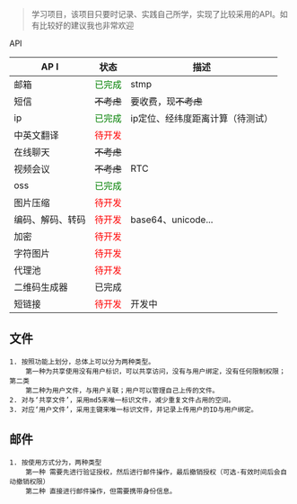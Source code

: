 
> 学习项目，该项目只要时记录、实践自己所学，实现了比较采用的API。如有比较好的建议我也非常欢迎

API

| AP I| 状态 | 描述 |
|---|---|---|
|邮箱|<span style='color:green'><span style='color:green'>已完成</span></span>|stmp|
|短信|<del>不考虑</del>|要收费，现<del>不考虑</del>|
|ip|<span style='color:green'>已完成</span>|ip定位、经纬度距离计算（待测试）|
|中英文翻译|<span style='color:red'>待开发</span>||
|在线聊天|<del>不考虑</del>||
|视频会议|<del>不考虑</del>|RTC|
|oss|<span style='color:green'>已完成</span>||
|图片压缩|<span style='color:red'>待开发</span>||
|编码、解码、转码|<span style='color:red'>待开发</span>|base64、unicode...|
|加密|<span style='color:red'>待开发</span>||
|字符图片|<span style='color:red'>待开发</span>||
|代理池|<span style='color:red'>待开发</span>||
|二维码生成器|已完成||
|短链接|<span style='color:red'>待开发</span>|开发中|

## 文件
    1. 按照功能上划分，总体上可以分为两种类型。
        第一种为共享使用没有用户标识，可以共享访问，没有与用户绑定，没有任何限制权限；第二类
        第二种为用户文件，与用户关联；用户可以管理自己上传的文件。
    2. 对与‘共享文件’，采用md5来唯一标识文件，减少重复文件占用的空间。
    3. 对应‘用户文件’，采用主键来唯一标识文件，并记录上传用户的ID与用户绑定。

## 邮件
    1. 按使用方式分为，两种类型
        第一种 需要先进行验证授权，然后进行邮件操作，最后撤销授权（可选-有效时间后会自动撤销权限）
        第二种 直接进行邮件操作，但需要携带身份信息。